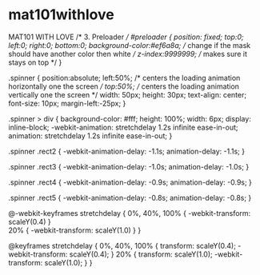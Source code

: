 # mat101withlove
MAT101 WITH LOVE
/* 3. Preloader */
#preloader {
	position: fixed;
	top:0;
	left:0;
	right:0;
	bottom:0;
	background-color:#ef6a8a; /* change if the mask should have another color then white */
	z-index:9999999; /* makes sure it stays on top */
}

.spinner {
	position:absolute;
	left:50%; /* centers the loading animation horizontally one the screen */
	top:50%; /* centers the loading animation vertically one the screen */
	width: 50px;
	height: 30px;
	text-align: center;
	font-size: 10px;
	margin-left:-25px;
}

.spinner > div {
	background-color: #fff;
	height: 100%;
	width: 6px;
	display: inline-block; 
	-webkit-animation: stretchdelay 1.2s infinite ease-in-out;
	animation: stretchdelay 1.2s infinite ease-in-out;
}

.spinner .rect2 {
	-webkit-animation-delay: -1.1s;
	animation-delay: -1.1s;
}

.spinner .rect3 {
	-webkit-animation-delay: -1.0s;
	animation-delay: -1.0s;
}

.spinner .rect4 {
	-webkit-animation-delay: -0.9s;
	animation-delay: -0.9s;
}

.spinner .rect5 {
	-webkit-animation-delay: -0.8s;
	animation-delay: -0.8s;
}

@-webkit-keyframes stretchdelay {
	0%, 40%, 100% { -webkit-transform: scaleY(0.4) }  
	20% { -webkit-transform: scaleY(1.0) }
}

@keyframes stretchdelay {
	0%, 40%, 100% { 
	transform: scaleY(0.4);
	-webkit-transform: scaleY(0.4);
	}  20% { 
	transform: scaleY(1.0);
	-webkit-transform: scaleY(1.0);
	}
}
